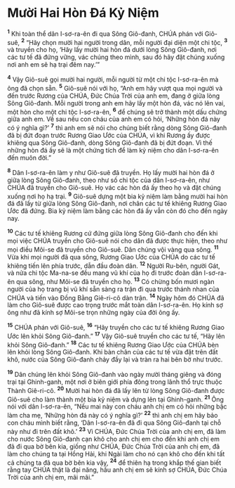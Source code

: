 

# Mười Hai Hòn Đá Kỷ Niệm
<sup><b>1</b></sup> Khi toàn thể dân I-sơ-ra-ên đi qua Sông Giô-đanh, CHÚA phán với Giô-suê, <sup><b>2</b></sup> “Hãy chọn mười hai người trong dân, mỗi người đại diện một chi tộc, <sup><b>3</b></sup> và truyền cho họ, ‘Hãy lấy mười hai hòn đá dưới lòng Sông Giô-đanh, nơi các tư tế đã đứng vững, vác chúng theo mình, sau đó hãy đặt chúng xuống nơi anh em sẽ hạ trại đêm nay.’”

<sup><b>4</b></sup> Vậy Giô-suê gọi mười hai người, mỗi người từ một chi tộc I-sơ-ra-ên mà ông đã chọn sẵn. <sup><b>5</b></sup> Giô-suê nói với họ, “Anh em hãy vượt qua mọi người và đến trước Rương của CHÚA, Đức Chúa Trời của anh em, đang ở giữa lòng Sông Giô-đanh. Mỗi người trong anh em hãy lấy một hòn đá, vác nó lên vai, một hòn cho một chi tộc I-sơ-ra-ên, <sup><b>6</b></sup> để chúng sẽ trở thành một dấu chứng giữa anh em. Về sau nếu con cháu của anh em có hỏi, ‘Những hòn đá này có ý nghĩa gì?’ <sup><b>7</b></sup> thì anh em sẽ nói cho chúng biết rằng dòng Sông Giô-đanh đã bị đứt đoạn trước Rương Giao Ước của CHÚA, vì khi Rương ấy được khiêng qua Sông Giô-đanh, dòng Sông Giô-đanh đã bị đứt đoạn. Vì thế những hòn đá ấy sẽ là một chứng tích để làm kỷ niệm cho dân I-sơ-ra-ên đến muôn đời.”

<sup><b>8</b></sup> Dân I-sơ-ra-ên làm y như Giô-suê đã truyền. Họ lấy mười hai hòn đá ở giữa lòng Sông Giô-đanh, theo như số chi tộc của dân I-sơ-ra-ên, như CHÚA đã truyền cho Giô-suê. Họ vác các hòn đá ấy theo họ và đặt chúng xuống nơi họ hạ trại. <sup><b>9</b></sup> Giô-suê dựng một bia kỷ niệm làm bằng mười hai hòn đá đã lấy từ giữa lòng Sông Giô-đanh, nơi chân các tư tế khiêng Rương Giao Ước đã đứng. Bia kỷ niệm làm bằng các hòn đá ấy vẫn còn đó cho đến ngày nay.

<sup><b>10</b></sup> Các tư tế khiêng Rương cứ đứng giữa lòng Sông Giô-đanh cho đến khi mọi việc CHÚA truyền cho Giô-suê nói cho dân đã được thực hiện, theo như mọi điều Môi-se đã truyền cho Giô-suê. Dân chúng vội vàng qua sông. <sup><b>11</b></sup> Vừa khi mọi người đã qua sông, Rương Giao Ước của CHÚA do các tư tế khiêng tiến lên phía trước, dẫn đầu đoàn dân. <sup><b>12</b></sup> Người Ru-bên, người Gát, và nửa chi tộc Ma-na-se đều mang vũ khí của họ đi trước đoàn dân I-sơ-ra-ên qua sông, như Môi-se đã truyền cho họ. <sup><b>13</b></sup> Có chừng bốn mươi ngàn người của họ trang bị vũ khí sẵn sàng ra trận đi qua trước thánh nhan của CHÚA và tiến vào Đồng Bằng Giê-ri-cô dàn trận. <sup><b>14</b></sup> Ngày hôm đó CHÚA đã làm cho Giô-suê được cao trọng trước mắt toàn dân I-sơ-ra-ên. Họ kính sợ ông như đã kính sợ Môi-se trọn những ngày của đời ông ấy.

<sup><b>15</b></sup> CHÚA phán với Giô-suê, <sup><b>16</b></sup> “Hãy truyền cho các tư tế khiêng Rương Giao Ước lên khỏi Sông Giô-đanh.” <sup><b>17</b></sup> Vậy Giô-suê truyền cho các tư tế, “Hãy lên khỏi Sông Giô-đanh.” <sup><b>18</b></sup> Các tư tế khiêng Rương Giao Ước của CHÚA bèn lên khỏi lòng Sông Giô-đanh. Khi bàn chân của các tư tế vừa đặt trên đất khô, nước của Sông Giô-đanh chảy đầy lại và tràn ra hai bên bờ như trước.

<sup><b>19</b></sup> Dân chúng lên khỏi Sông Giô-đanh vào ngày mười tháng giêng và đóng trại tại Ghinh-ganh, một nơi ở biên giới phía đông trong lãnh thổ trực thuộc Thành Giê-ri-cô. <sup><b>20</b></sup> Mười hai hòn đá đã lấy lên từ lòng Sông Giô-đanh được Giô-suê cho làm thành một bia kỷ niệm và dựng lên tại Ghinh-ganh. <sup><b>21</b></sup> Ông nói với dân I-sơ-ra-ên, “Nếu mai này con cháu anh chị em có hỏi những bậc làm cha mẹ, ‘Những hòn đá này có ý nghĩa gì?’ <sup><b>22</b></sup> thì anh chị em hãy bảo con cháu mình biết rằng, ‘Dân I-sơ-ra-ên đã đi qua Sông Giô-đanh tại chỗ này như đi trên đất khô.’ <sup><b>23</b></sup> Vì CHÚA, Đức Chúa Trời của anh chị em, đã làm cho nước Sông Giô-đanh cạn khô cho anh chị em cho đến khi anh chị em đã đi qua bờ bên kia, giống như CHÚA, Đức Chúa Trời của anh chị em, đã làm cho chúng ta tại Hồng Hải, khi Ngài làm cho nó cạn khô cho đến khi tất cả chúng ta đã qua bờ bên kia vậy, <sup><b>24</b></sup> để thiên hạ trong khắp thế gian biết rằng tay CHÚA thật là đại năng, hầu anh chị em sẽ kính sợ CHÚA, Đức Chúa Trời của anh chị em, mãi mãi.”

